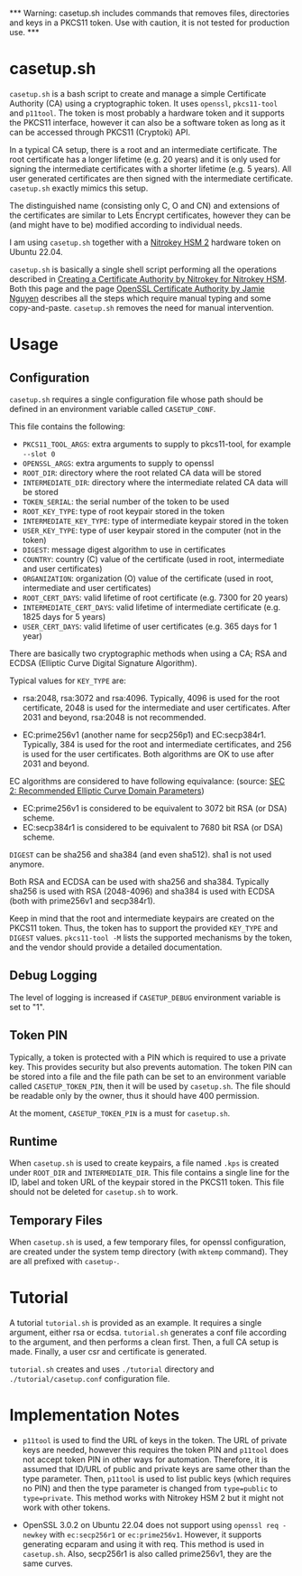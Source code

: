 *** Warning: casetup.sh includes commands that removes files, directories and keys in a PKCS11 token. Use with caution, it is not tested for production use. ***

# casetup.sh

`casetup.sh` is a bash script to create and manage a simple Certificate Authority (CA) using a cryptographic token. It uses `openssl`, `pkcs11-tool` and `p11tool`. The token is most probably a hardware token and it supports the PKCS11 interface, however it can also be a software token as long as it can be accessed through PKCS11 (Cryptoki) API.

In a typical CA setup, there is a root and an intermediate certificate. The root certificate has a longer lifetime (e.g. 20 years) and it is only used for signing the intermediate certificates with a shorter lifetime (e.g. 5 years). All user generated certificates are then signed with the intermediate certificate. `casetup.sh` exactly mimics this setup.

The distinguished name (consisting only C, O and CN) and extensions of the certificates are similar to Lets Encrypt certificates, however they can be (and might have to be) modified according to individual needs.

I am using `casetup.sh` together with a [Nitrokey HSM 2](https://shop.nitrokey.com/shop/nkhs2-nitrokey-hsm-2-7) hardware token on Ubuntu 22.04.

`casetup.sh` is basically a single shell script performing all the operations described in [Creating a Certificate Authority by Nitrokey for Nitrokey HSM](https://docs.nitrokey.com/hsm/linux/certificate-authority). Both this page and the page [OpenSSL Certificate Authority by Jamie Nguyen](https://jamielinux.com/docs/openssl-certificate-authority/index.html) describes all the steps which require manual typing and some copy-and-paste. `casetup.sh` removes the need for manual intervention.

# Usage

## Configuration

`casetup.sh` requires a single configuration file whose path should be defined in an environment variable called `CASETUP_CONF`.

This file contains the following:

- `PKCS11_TOOL_ARGS`: extra arguments to supply to pkcs11-tool, for example `--slot 0`
- `OPENSSL_ARGS`: extra arguments to supply to openssl
- `ROOT_DIR`: directory where the root related CA data will be stored
- `INTERMEDIATE_DIR`: directory where the intermediate related CA data will be stored
- `TOKEN_SERIAL`: the serial number of the token to be used
- `ROOT_KEY_TYPE`: type of root keypair stored in the token
- `INTERMEDIATE_KEY_TYPE`: type of intermediate keypair stored in the token
- `USER_KEY_TYPE`: type of user keypair stored in the computer (not in the token)
- `DIGEST`: message digest algorithm to use in certificates
- `COUNTRY`: country (C) value of the certificate (used in root, intermediate and user certificates)
- `ORGANIZATION`: organization (O) value of the certificate (used in root, intermediate and user certificates)
- `ROOT_CERT_DAYS`: valid lifetime of root certificate (e.g. 7300 for 20 years)
- `INTERMEDIATE_CERT_DAYS`: valid lifetime of intermediate certificate (e.g. 1825 days for 5 years)
- `USER_CERT_DAYS`: valid lifetime of user certificates (e.g. 365 days for 1 year)

There are basically two cryptographic methods when using a CA; RSA and ECDSA (Elliptic Curve Digital Signature Algorithm).

Typical values for `KEY_TYPE` are:

- rsa:2048, rsa:3072 and rsa:4096. Typically, 4096 is used for the root certificate, 2048 is used for the intermediate and user certificates. After 2031 and beyond, rsa:2048 is not recommended.

- EC:prime256v1 (another name for secp256p1) and EC:secp384r1. Typically, 384 is used for the root and intermediate certificates, and 256 is used for the user certificates. Both algorithms are OK to use after 2031 and beyond.

EC algorithms are considered to have following equivalance: (source: [SEC 2: Recommended Elliptic Curve Domain Parameters](https://www.secg.org/sec2-v2.pdf))

- EC:prime256v1 is considered to be equivalent to 3072 bit RSA (or DSA) scheme.
- EC:secp384r1 is considered to be equivalent to 7680 bit RSA (or DSA) scheme.

`DIGEST` can be sha256 and sha384 (and even sha512). sha1 is not used anymore.

Both RSA and ECDSA can be used with sha256 and sha384. Typically sha256 is used with RSA (2048-4096) and sha384 is used with ECDSA (both with prime256v1 and secp384r1).

Keep in mind that the root and intermediate keypairs are created on the PKCS11 token. Thus, the token has to support the provided `KEY_TYPE` and `DIGEST` values. `pkcs11-tool -M` lists the supported mechanisms by the token, and the vendor should provide a detailed documentation.

## Debug Logging

The level of logging is increased if `CASETUP_DEBUG` environment variable is set to "1".

## Token PIN

Typically, a token is protected with a PIN which is required to use a private key. This provides security but also prevents automation. The token PIN can be stored into a file and the file path can be set to an environment variable called `CASETUP_TOKEN_PIN`,  then it will be used by `casetup.sh`. The file should be readable only by the owner, thus it should have 400 permission.

At the moment, `CASETUP_TOKEN_PIN` is a must for `casetup.sh`.

## Runtime

When `casetup.sh` is used to create keypairs, a file named `.kps` is created under `ROOT_DIR` and `INTERMEDIATE_DIR`. This file contains a single line for the ID, label and token URL of the keypair stored in the PKCS11 token. This file should not be deleted for `casetup.sh` to work.

## Temporary Files

When `casetup.sh` is used, a few temporary files, for openssl configuration, are created under the system temp directory (with `mktemp` command). They are all prefixed with `casetup-`.

# Tutorial

A tutorial `tutorial.sh` is provided as an example. It requires a single argument, either rsa or ecdsa. `tutorial.sh` generates a conf file according to the argument, and then performs a clean first. Then, a full CA setup is made. Finally, a user csr and certificate is generated.

`tutorial.sh` creates and uses `./tutorial` directory and `./tutorial/casetup.conf` configuration file.

# Implementation Notes

- `p11tool` is used to find the URL of keys in the token. The URL of private keys are needed, however this requires the token PIN and `p11tool` does not accept token PIN in other ways for automation. Therefore, it is assumed that ID/URL of public and private keys are same other than the type parameter. Then, `p11tool` is used to list public keys (which requires no PIN) and then the type parameter is changed from `type=public` to `type=private`. This method works with Nitrokey HSM 2 but it might not work with other tokens.

- OpenSSL 3.0.2 on Ubuntu 22.04 does not support using `openssl req -newkey` with `ec:secp256r1` or `ec:prime256v1`. However, it supports generating ecparam and using it with req. This method is used in `casetup.sh`. Also, secp256r1 is also called prime256v1, they are the same curves.
